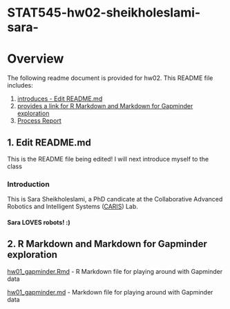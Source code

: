 # STAT545-hw02-sheikholeslami-sara-

# Overview
The following readme document is provided for hw02.
This README file includes:
1. [introduces - Edit README.md](#1)
2. [provides a link for R Markdown and Markdown for Gapminder exploration](#2)
3. [Process Report](#3)

## <a id="1"></a> 1. Edit README.md

This is the README file being edited!
I will next introduce myself to the class

### Introduction 

This is Sara Sheikholeslami, a PhD candicate at the Collaborative Advanced Robotics and Intelligent Systems ([CARIS](http://caris.mech.ubc.ca/)) Lab. 
#### Sara LOVES robots! :) 

## <a id="2"></a> 2. R Markdown and Markdown for Gapminder exploration
[hw01_gapminder.Rmd](hw01_gapminder.Rmd) -  R Markdown file for playing around with Gapminder data

[hw01_gapminder.md](hw01_gapminder.md) - Markdown file for playing around with Gapminder data

